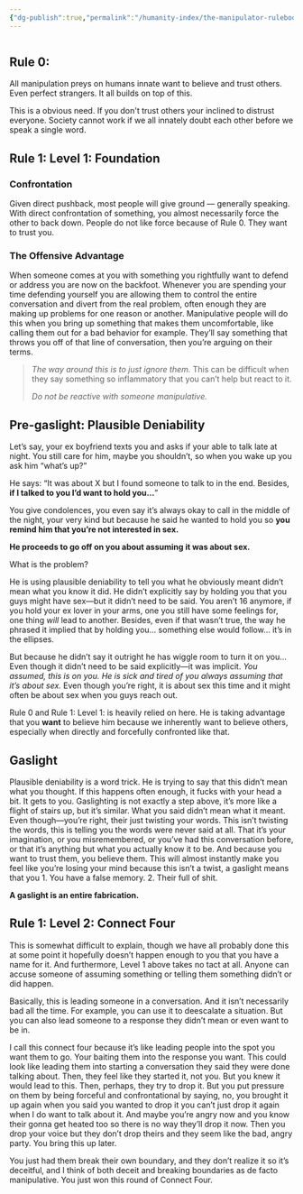 ```yaml
---
{"dg-publish":true,"permalink":"/humanity-index/the-manipulator-rulebook/","tags":["HumanityIndex"]}
---
```



```table-of-contents
```


## Rule 0:
All manipulation preys on humans innate want to believe and trust others. Even perfect strangers. It all builds on top of this.

This is a obvious need. If you don't trust others your inclined to distrust everyone. Society cannot work if we all innately doubt each other before we speak a single word. 


## Rule 1: Level 1: Foundation
### 

### Confrontation
Given direct pushback, most people will give ground — generally speaking. With direct confrontation of something, you almost necessarily force the other to back down. People do not like force because of Rule 0. They want to trust you.

### The Offensive Advantage
When someone comes at you with something you rightfully want to defend or address you are now on the backfoot. Whenever you are spending your time defending yourself you are allowing them to control the entire conversation and divert from the real problem, often enough they are making up problems for one reason or another. Manipulative people will do this when you bring up something that makes them uncomfortable, like calling them out for a bad behavior for example. They’ll say something that throws you off of that line of conversation, then you’re arguing on their terms. 

>*The way around this is to just ignore them.* This can be difficult when they say something so inflammatory that you can’t help but react to it. 
>
>*Do not be reactive with someone manipulative.*


## Pre-gaslight: Plausible Deniability
Let’s say, your ex boyfriend texts you and asks if your able to talk late at night. You still care for him, maybe you shouldn’t, so when you wake up you ask him “what’s up?”

He says: “It was about X but I found someone to talk to in the end. Besides, **if I talked to you I’d want to hold you…**”

You give condolences, you even say it’s always okay to call in the middle of the night, your very kind but because he said he wanted to hold you so **you remind him that you’re not interested in sex.** 

**He proceeds to go off on you about assuming it was about sex.**


What is the problem?


He is using plausible deniability to tell you what he obviously meant didn’t mean what you know it did. He didn’t explicitly say by holding you that you guys might have sex—but it didn’t need to be said. You aren’t 16 anymore, if you hold your ex lover in your arms, one you still have some feelings for, one thing *will* lead to another. Besides, even if that wasn’t true, the way he phrased it implied that by holding you… something else would follow… it’s in the ellipses. 

But because he didn’t say it outright he has wiggle room to turn it on you… Even though it didn’t need to be said explicitly—it was implicit. *You assumed, this is on you. He is sick and tired of you always assuming that it’s about sex.* Even though you’re right, it is about sex this time and it might often be about sex when you guys reach out. 

Rule 0 and Rule 1: Level 1: is heavily relied on here. He is taking advantage that you **want** to believe him because we inherently want to believe others, especially when directly and forcefully confronted like that.


## Gaslight
Plausible deniability is a word trick. He is trying to say that this didn’t mean what you thought. If this happens often enough, it fucks with your head a bit. It gets to you. Gaslighting is not exactly a step above, it’s more like a flight of stairs up, but it’s similar. What you said didn’t mean what it meant. Even though—you’re right, their just twisting your words. This isn’t twisting the words, this is telling you the words were never said at all. That it’s your imagination, or you misremembered, or you’ve had this conversation before, or that it’s anything but what you actually know it to be. And because you want to trust them, you believe them. This will almost instantly make you feel like you’re losing your mind because this isn’t a twist, a gaslight means that you 1. You have a false memory. 2. Their full of shit. 

**A gaslight is an entire fabrication.**


## Rule 1: Level 2: Connect Four
This is somewhat difficult to explain, though we have all probably done this at some point it hopefully doesn’t happen enough to you that you have a name for it. And furthermore, Level 1 above takes no tact at all. Anyone can accuse someone of assuming something or telling them something didn’t or did happen. 

Basically, this is leading someone in a conversation. And it isn’t necessarily bad all the time. For example, you can use it to deescalate a situation. But you can also lead someone to a response they didn’t mean or even want to be in.

I call this connect four because it’s like leading people into the spot you want them to go. Your baiting them into the response you want. This could look like leading them into starting a conversation they said they were done talking about. Then, they feel like they started it, not you. But you knew it would lead to this. Then, perhaps, they try to drop it. But you put pressure on them by being forceful and confrontational by saying, no, you brought it up again when you said you wanted to drop it you can’t just drop it again when I do want to talk about it. And maybe you’re angry now and you know their gonna get heated too so there is no way they’ll drop it now. Then you drop your voice but they don’t drop theirs and they seem like the bad, angry party. You bring this up later.

You just had them break their own boundary, and they don’t realize it so it’s deceitful, and I think of both deceit and breaking boundaries as de facto manipulative. You just won this round of Connect Four.



